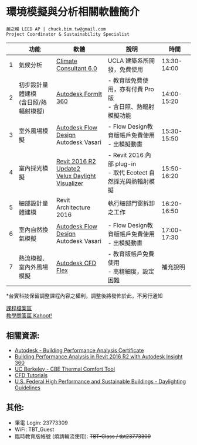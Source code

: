 # 環境模擬與分析相關軟體簡介
```
趙之暢 LEED AP | chuck.bim.tw@gmail.com
Project Coordinator & Sustainability Specialist
```

|| 功能 | 軟體 | 說明 | 時間 |
| --- | --- | --- | --- | --- |
|1| 氣候分析 | [Climate Consultant 6.0](http://www.energy-design-tools.aud.ucla.edu/climate-consultant/request-climate-consultant.php) |UCLA 建築系所開發，免費使用|13:30-14:00|
|2| 初步設計量體建模 <br>(含日照/熱輻射模擬) | [Autodesk FormIt 360](http://formit360.autodesk.com/) |- 教育版免費使用，亦有付費 Pro 版 <br>- 含日照、熱輻射模擬功能|14:00-15:20|
|3| 室外風場模擬 | [Autodesk Flow Design](http://www.autodesk.com/education/free-software/flow-design) <br>Autodesk Vasari |- Flow Design教育版帳戶免費使用 <br>- 出模擬動畫|15:30-15:50|
|4| 室內採光模擬 |[Revit 2016 R2 Update2](https://insight360.autodesk.com/oneenergy/Landing/Download) <br>[Velux Daylight Visualizer](http://viz.velux.com/daylight_visualizer/download)|- Revit 2016 內部 plug-in<br>- 取代 Ecotect 自然採光與熱輻射模擬|15:50-16:20|
|5| 細部設計量體建模 | Revit Architecture 2016 | 執行細部門窗拆卸之工作 |16:20-16:50|
|6| 室內自然換氣模擬 | [Autodesk Flow Design](http://www.autodesk.com/education/free-software/flow-design) <br>Autodesk Vasari |- Flow Design教育版帳戶免費使用 <br>- 出模擬動畫|17:00-17:30|
|7| 熱流模擬、室內外風場模擬 | [Autodesk CFD Flex](http://www.autodesk.com/education/free-software/simulation-cfd) |- 教育版帳戶免費使用<br>- 高精細度，設定困難|補充說明|

*台賓科技保留調整課程內容之權利，調整後將發佈於此，不另行通知

<a href="https://drive.google.com/folderview?id=0Bx70M_Zm1oPjaXNQcVQ5dVN0eTg&usp=sharing#list" target="_blank">課程檔案區</a><br>
<a href="https://kahoot.it/" target="_blank">教學問答區 Kahoot!</a>


## 相關資源:
- [Autodesk - Building Performance Analysis Certificate](http://sustainabilityworkshop.autodesk.com/bpac)
- [Building Performance Analysis in Revit 2016 R2 with Autodesk Insight 360](http://www.aecbytes.com/tipsandtricks/2015/issue76-revit.html)
- [UC Berkeley - CBE Thermal Comfort Tool](http://comfort.cbe.berkeley.edu/)
- [CFD Tutorials](http://help.autodesk.com/view/SCDSE/2016/ENU/)
- [U.S. Federal High Performance and Sustainable Buildings - Daylighting Guidelines](http://www.wbdg.org/references/mou_daylight.php)

## 其他:
- 筆電 Login: 23773309
- WiFi: TBT_Guest
- 臨時教育版帳號 (煩請輪流使用): ~~TBT-Class / tbt23773309~~
